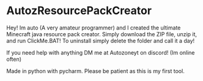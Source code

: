 # AutozResourcePackCreator
Hey! Im auto (A very amateur programmer) and I created the ultimate Minecraft java resource pack creator. Simply download the ZIP file, unzip it, and run ClickMe.BAT! To uninstall simply delete the folder and call it a day! 

If you need help with anything DM me at Autozoneyt on discord! (Im online often)

Made in python with pycharm. Please be patient as this is my first tool. 
